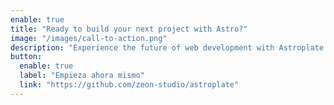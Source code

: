 ```yaml
---
enable: true
title: "Ready to build your next project with Astro?"
image: "/images/call-to-action.png"
description: "Experience the future of web development with Astroplate and Astro. Build lightning-fast static sites with ease and flexibility."
button:
  enable: true
  label: "Empieza ahora mismo"
  link: "https://github.com/zeon-studio/astroplate"
---
```

